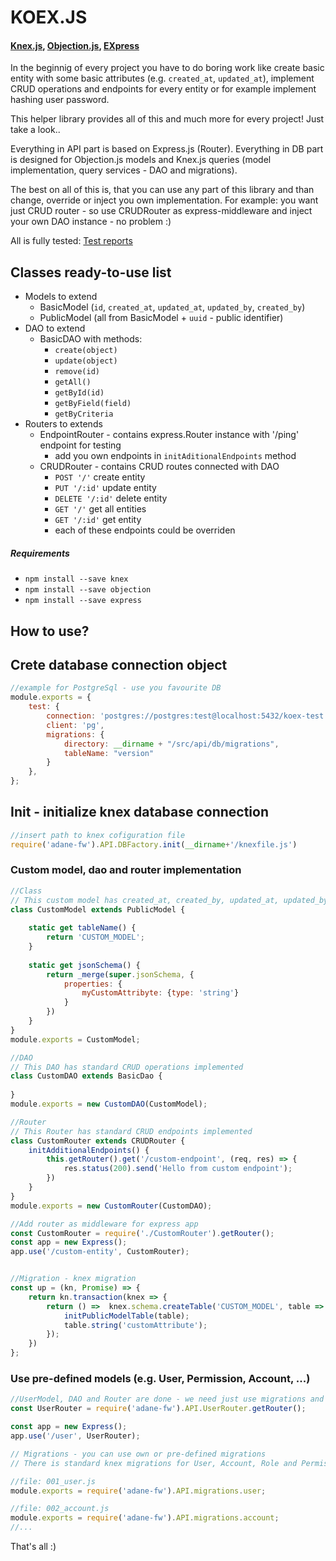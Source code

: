 # KOEX.JS
#### [Knex.js](http://knexjs.org/), [Objection.js](vincit.github.io/objection.js), [EXpress](https://expressjs.com/)

In the beginnig of every project you have to do boring work like create basic entity with some basic attributes (e.g. `created_at`, `updated_at`),
implement CRUD operations and endpoints for every entity or for example implement hashing user password.

This helper library provides all of this and much more for every project! Just take a look..

Everything in API part is based on Express.js (Router). Everything in DB part is designed for Objection.js models and Knex.js queries (model implementation, query services - DAO and migrations).

The best on all of this is, that you can use any part of this library and than change, override or inject you own implementation.
For example: you want just CRUD router - so use CRUDRouter as express-middleware and inject your own DAO instance - no problem :) 

All is fully tested: [Test reports](https://adamryvola.github.io/adane-fw/test)

## Classes ready-to-use list

* Models to extend
    * BasicModel (`id`, `created_at`, `updated_at`, `updated_by`, `created_by`)
    * PublicModel (all from BasicModel + `uuid` - public identifier)
* DAO to extend
    * BasicDAO with methods: 
        * `create(object)`
        * `update(object)`
        * `remove(id)`
        * `getAll()`
        * `getById(id)`
        * `getByField(field)`
        * `getByCriteria`
* Routers to extends
    * EndpointRouter - contains express.Router instance with '/ping' endpoint for testing
        * add you own endpoints in `initAditionalEndpoints` method
    * CRUDRouter - contains CRUD routes connected with DAO
        * `POST '/'` create entity
        * `PUT '/:id'` update entity
        * `DELETE '/:id'` delete entity
        * `GET '/'` get all entities
        * `GET '/:id'` get entity
        - each of these endpoints could be overriden


##### Requirements
* `npm install --save knex`
* `npm install --save objection`
* `npm install --save express`

## How to use?

## Crete database connection object
```javascript
//example for PostgreSql - use you favourite DB
module.exports = {
    test: {
        connection: 'postgres://postgres:test@localhost:5432/koex-test',
        client: 'pg',
        migrations: {
            directory: __dirname + "/src/api/db/migrations",
            tableName: "version"
        }
    },
};
```

## Init - initialize knex database connection
```javascript
//insert path to knex cofiguration file
require('adane-fw').API.DBFactory.init(__dirname+'/knexfile.js')
```
     
### Custom model, dao and router implementation
```javascript
//Class
// This custom model has created_at, created_by, updated_at, updated_by, uuid attributes
class CustomModel extends PublicModel {
    
    static get tableName() {
        return 'CUSTOM_MODEL';
    }
    
    static get jsonSchema() {
        return _merge(super.jsonSchema, {
            properties: {
                myCustomAttribyte: {type: 'string'}
            }
        })
    }
}
module.exports = CustomModel;

//DAO
// This DAO has standard CRUD operations implemented
class CustomDAO extends BasicDao {
    
}
module.exports = new CustomDAO(CustomModel);

//Router
// This Router has standard CRUD endpoints implemented
class CustomRouter extends CRUDRouter {
    initAdditionalEndpoints() {
        this.getRouter().get('/custom-endpoint', (req, res) => {
            res.status(200).send('Hello from custom endpoint');
        })
    }
}
module.exports = new CustomRouter(CustomDAO);

//Add router as middleware for express app
const CustomRouter = require('./CustomRouter').getRouter();
const app = new Express();
app.use('/custom-entity', CustomRouter);


//Migration - knex migration
const up = (kn, Promise) => {
    return kn.transaction(knex => {
        return () =>  knex.schema.createTable('CUSTOM_MODEL', table => {
            initPublicModelTable(table);
            table.string('customAttribute');
        });
    })
};
```

### Use pre-defined models (e.g. User, Permission, Account, ...)
```javascript
//UserModel, DAO and Router are done - we need just use migrations and router
const UserRouter = require('adane-fw').API.UserRouter.getRouter();

const app = new Express();
app.use('/user', UserRouter);

// Migrations - you can use own or pre-defined migrations
// There is standard knex migrations for User, Account, Role and Permission entities

//file: 001_user.js
module.exports = require('adane-fw').API.migrations.user;

//file: 002_account.js
module.exports = require('adane-fw').API.migrations.account;
//...
```
That's all :)